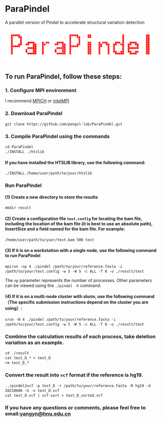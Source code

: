 # ParaPindel
A parallel version of Pindel to accelerate structural variation detection
![ParaPindel logo](logo.png)

## To run ParaPindel, follow these steps:

### 1. Configure MPI environment
I recommend [MPICH](https://www.mpich.org/) or [intelMPI](https://software.intel.com/content/www/us/en/develop/documentation/mpi-developer-guide-linux/top/installation-and-prerequisites/installation.html)

### 2. Download ParaPindel
```
git clone https://github.com/pengsl-lab/ParaPindel.git
```

### 3. Compile ParaPindel using the commands
```
cd ParaPindel
./INSTALL ./htslib
```
#### If you have installed the HTSLIB library, use the following command:
```
./INSTALL /home/user/path/to/your/htslib
```

### Run ParaPindel
#### (1) Create a new directory to store the results
```
mkdir result
```
#### (2) Create a configuration file ```test.config``` for locating the bam file, including the location of the bam file (it is best to use an absolute path), InsertSize and a field named for the bam file. For example:
````
/home/user/path/to/yuor/test.bam 500 test
````
#### (3) If it is on a workstation with a single node, use the following command to run ParaPindel
```
mpirun -np 4 ./pindel /path/to/your/reference.fasta -i /path/to/your/test.config -w 5 -W 5 -c ALL -T 8 -o ./result/test
```
The ```np``` parameter represents the number of processes. Other parameters can be viewed using the ```./pindel -h``` command.
#### (4) If it is on a multi-node cluster with slurm, use the following command（The specific submission instructions depend on the cluster you are using）:
```
srun -N 4 ./pindel /path/to/your/reference.fasta -i /path/to/your/test.config -w 5 -W 5 -c ALL -T 8 -o ./result/test
```
### Combine the calculation results of each process, take deletion variation as an example.
```
cd ./result
cat test_D_* > test_D
rm test_D_*
```
### Convert the result into ```vcf``` format if the reference is hg19.
```
../pindel2vcf -p test_D -r /path/to/your/reference.fasta -R hg19 -d 20210606 -G -v test_D.vcf
cat test_D.vcf | vcf-sort > test_D_sorted.vcf
```
### If you have any questions or comments, please feel free to email:yangyn@hnu.edu.cn
